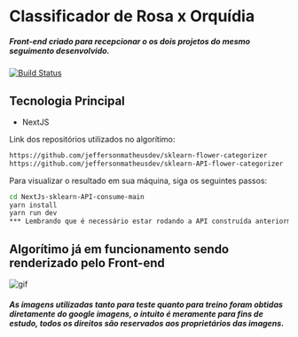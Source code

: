 # Classificador de Rosa x Orquídia
##### Front-end criado para recepcionar o os dois projetos do mesmo seguimento desenvolvido.
[![Build Status](https://travis-ci.org/joemccann/dillinger.svg?branch=master)](https://travis-ci.org/joemccann/dillinger)

## Tecnologia Principal

- NextJS

Link dos repositórios utilizados no algorítimo:

```sh
https://github.com/jeffersonmatheusdev/sklearn-flower-categorizer
https://github.com/jeffersonmatheusdev/sklearn-API-flower-categorizer
```
Para visualizar o resultado em sua máquina, siga os seguintes passos:
```sh
cd NextJs-sklearn-API-consume-main
yarn install
yarn run dev
*** Lembrando que é necessário estar rodando a API construída anteriormente em outro repositório (o link do mesmo se encontra na citação acima) pois será a responsável por disponibilizar o modelo para consulta.***
```

## Algorítimo já em funcionamento sendo renderizado pelo Front-end
![gif](https://user-images.githubusercontent.com/32532873/142083113-04543058-2c79-40fa-aa8a-22f1b2256fa3.gif)

##### As imagens utilizadas tanto para teste quanto para treino foram obtidas diretamente do google imagens, o intuito é meramente para fins de estudo, todos os direitos são reservados aos proprietários das imagens.
